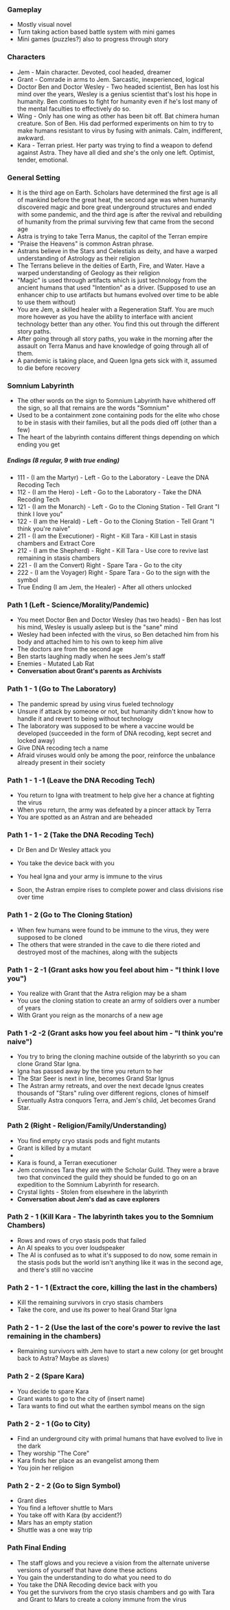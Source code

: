 ### Gameplay

- Mostly visual novel
- Turn taking action based battle system with mini games
- Mini games (puzzles?) also to progress through story

### Characters

- Jem - Main character. Devoted, cool headed, dreamer
- Grant - Comrade in arms to Jem. Sarcastic, inexperienced, logical
- Doctor Ben and Doctor Wesley - Two headed scientist, Ben has lost his mind over the years, Wesley is a genius scientist that's lost his hope in humanity. Ben continues to fight for humanity even if he's lost many of the mental faculties to effectively do so.
- Wing - Only has one wing as other has been bit off. Bat chimera human creature. Son of Ben. His dad performed experiments on him to try to make humans resistant to virus by fusing with animals. Calm, indifferent, awkward.
- Kara - Terran priest. Her party was trying to find a weapon to defend against Astra. They have all died and she's the only one left. Optimist, tender, emotional.

### General Setting

- It is the third age on Earth. Scholars have determined the first age is all of mankind before the great heat, the second age was when humanity discovered magic and bore great underground structures and ended with some pandemic, and the third age is after the revival and rebuilding of humanity from the primal surviving few that came from the second age
- Astra is trying to take Terra Manus, the capitol of the Terran empire
- "Praise the Heavens" is common Astran phrase.
- Astrans believe in the Stars and Celestials as deity, and have a warped understanding of Astrology as their religion
- The Terrans believe in the deities of Earth, Fire, and Water. Have a warped understanding of Geology as their religion
- "Magic" is used through artifacts which is just technology from the ancient humans that used "Intention" as a driver. (Supposed to use an enhancer chip to use artifacts but humans evolved over time to be able to use them without)
- You are Jem, a skilled healer with a Regeneration Staff. You are much more however as you have the ability to interface with ancient technology better than any other. You find this out through the different story paths.
- After going through all story paths, you wake in the morning after the assault on Terra Manus and have knowledge of going through all of them.
- A pandemic is taking place, and Queen Igna gets sick with it, assumed to die before recovery

### Somnium Labyrinth

- The other words on the sign to Somnium Labyrinth have whithered off the sign, so all that remains are the words "Somnium"
- Used to be a containment zone containing pods for the elite who chose to be in stasis with their families, but all the pods died off (other than a few)
- The heart of the labyrinth contains different things depending on which ending you get

##### Endings (8 regular, 9 with true ending)

- 111 - (I am the Martyr) - Left - Go to the Laboratory - Leave the DNA Recoding Tech
- 112 - (I am the Hero) - Left - Go to the Laboratory - Take the DNA Recoding Tech
- 121 - (I am the Monarch) - Left - Go to the Cloning Station - Tell Grant "I think I love you"
- 122 - (I am the Herald) - Left - Go to the Cloning Station - Tell Grant "I think you're naive"
- 211 - (I am the Executioner) - Right - Kill Tara - Kill Last in stasis chambers and Extract Core
- 212 - (I am the Shepherd) - Right - Kill Tara - Use core to revive last remaining in stasis chambers
- 221 - (I am the Convert) Right - Spare Tara - Go to the city
- 222 - (I am the Voyager) Right - Spare Tara - Go to the sign with the symbol
- True Ending (I am Jem, the Healer) - After all others unlocked

### Path 1 (Left - Science/Morality/Pandemic)

- You meet Doctor Ben and Doctor Wesley (has two heads) - Ben has lost his mind, Wesley is usually asleep but is the "sane" mind
- Wesley had been infected with the virus, so Ben detached him from his body and attached him to his own to keep him alive
- The doctors are from the second age
- Ben starts laughing madly when he sees Jem's staff
- Enemies - Mutated Lab Rat
- **Conversation about Grant's parents as Archivists**

### Path 1 - 1 (Go to The Laboratory)

- The pandemic spread by using virus fueled technology
- Unsure if attack by someone or not, but humanity didn't know how to handle it and revert to being without technology
- The laboratory was supposed to be where a vaccine would be developed (succeeded in the form of DNA recoding, kept secret and locked away)
- Give DNA recoding tech a name 
- Afraid viruses would only be among the poor, reinforce the unbalance already present in their society

### Path 1 - 1 -1 (Leave the DNA Recoding Tech)

- You return to Igna with treatment to help give her a chance at fighting the virus
- When you return, the army was defeated by a pincer attack by Terra
- You are spotted as an Astran and are beheaded

### Path 1 - 1 - 2 (Take the DNA Recoding Tech)

- Dr Ben and Dr Wesley attack you

- You take the device back with you

- You heal Igna and your army is immune to the virus

- Soon, the Astran empire rises to complete power and class divisions rise over time

  

### Path 1 - 2 (Go to The Cloning Station)

- When few humans were found to be immune to the virus, they were supposed to be cloned
- The others that were stranded in the cave to die there rioted and destroyed most of the machines, along with the subjects

### Path 1 - 2 -1 (Grant asks how you feel about him - "I think I love you")

- You realize with Grant that the Astra religion may be a sham
- You use the cloning station to create an army of soldiers over a number of years
- With Grant you reign as the monarchs of a new age

### Path 1 -2 -2 (Grant asks how you feel about him - "I think you're naive")

- You try to bring the cloning machine outside of the labyrinth so you can clone Grand Star Igna.
- Igna has passed away by the time you return to her
- The Star Seer is next in line, becomes Grand Star Ignus
- The Astran army retreats, and over the next decade Ignus creates thousands of "Stars" ruling over different regions, clones of himself
- Eventually Astra conquors Terra, and Jem's child, Jet becomes Grand Star.

### Path 2 (Right - Religion/Family/Understanding)

- You find empty cryo stasis pods and fight mutants
- Grant is killed by a mutant
- 
- Kara is found, a Terran executioner
- Jem convinces Tara they are with the Scholar Guild. They were a brave two that convinced the guild they should be funded to go on an expedition to the Somnium Labyrinth for research.
- Crystal lights - Stolen from elsewhere in the labyrinth
- **Conversation about Jem's dad as cave explorers**

### Path 2 - 1 (Kill Kara - The labyrinth takes you to the Somnium Chambers)

- Rows and rows of cryo stasis pods that failed
- An AI speaks to you over loudspeaker
- The AI is confused as to what it's supposed to do now, some remain in the stasis pods but the world isn't anything like it was in the second age, and there's still no vaccine

### Path 2 - 1 - 1 (Extract the core, killing the last in the chambers)

- Kill the remaining survivors in cryo stasis chambers
- Take the core, and use its power to heal Grand Star Igna

### Path 2 - 1 - 2 (Use the last of the core's power to revive the last remaining in the chambers)

- Remaining survivors with Jem have to start a new colony (or get brought back to Astra? Maybe as slaves)

### Path 2 - 2 (Spare Kara)

- You decide to spare Kara
- Grant wants to go to the city of (insert name)
- Tara wants to find out what the earthen symbol means on the sign

### Path 2 - 2 - 1 (Go to City)

- Find an underground city with primal humans that have evolved to live in the dark
- They worship "The Core"
- Kara finds her place as an evangelist among them
- You join her religion

### Path 2 - 2 - 2 (Go to Sign Symbol)

- Grant dies
- You find a leftover shuttle to Mars
- You take off with Kara (by accident?)
- Mars has an empty station
- Shuttle was a one way trip



### Path Final Ending

- The staff glows and you recieve a vision from the alternate universe versions of yourself that have done these actions
- You gain the understanding to do what you need to do
- You take the DNA Recoding device back with you
- You get the survivors from the cryo stasis chambers and go with Tara and Grant to Mars to create a colony immune from the virus

